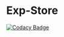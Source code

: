 # Exp-Store
[![Codacy Badge](https://api.codacy.com/project/badge/Grade/7abc97e87ae94e14bb3d85f6288e0c0e)](https://app.codacy.com/gh/DessertFox17/Exp-Store?utm_source=github.com&utm_medium=referral&utm_content=DessertFox17/Exp-Store&utm_campaign=Badge_Grade_Settings)